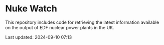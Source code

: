 # Nuke Watch

This repository includes code for retrieving the latest information available on the output of EDF nuclear power plants in the UK.

Last updated: 2024-09-10 07:13